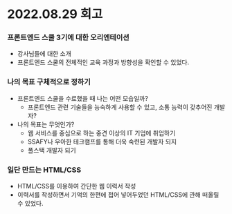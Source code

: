 # 2022.08.29 회고
   
   
### 프론트엔드 스쿨 3기에 대한 오리엔테이션
* 강사님들에 대한 소개
* 프론트엔드 스쿨의 전체적인 교육 과정과 방향성을 확인할 수 있었다.
   
### 나의 목표 구체적으로 정하기
* 프론트엔드 스쿨을 수료했을 때 나는 어떤 모습일까?
   * 프론트엔드 관련 기술들을 능숙하게 사용할 수 있고, 소통 능력이 갖추어진 개발자?
* 나의 목표는 무엇인가?
   * 웹 서비스를 중심으로 하는 중견 이상의 IT 기업에 취업하기
   * SSAFY나 우아한 테크캠프를 통해 더욱 숙련된 개발자 되지
   * 풀스택 개발자 되기 
   
### 일단 만드는 HTML/CSS
* HTML/CSS를 이용하여 간단한 웹 이력서 작성
* 이력서를 작성하면서 기억의 한편에 접어 넣어두었던 HTML/CSS에 관해 떠올릴 수 있었다.
